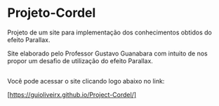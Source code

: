 # Projeto-Cordel
 Projeto de um site para implementação dos conhecimentos obtidos do efeito Parallax. 
 
 Site elaborado pelo Professor Gustavo Guanabara com intuito de nos propor um desafio de utilização do efeito Parallax.
 ##

 Você pode acessar o site clicando logo abaixo no link:

 [https://guioliveirx.github.io/Project-Cordel/]
